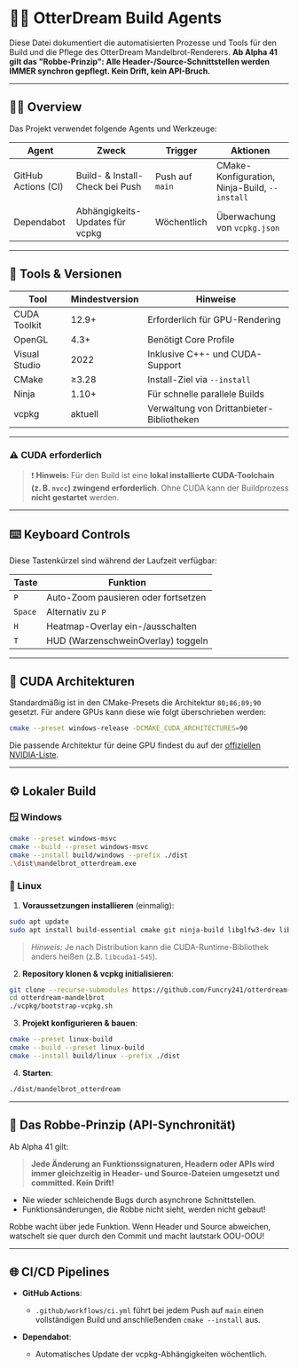 <!-- Datei: AGENTS.md -->

<!-- Zeilen: 113 -->

<!-- 🐭 Maus-Kommentar: Dokumentiert Buildprozesse und Toolchains für OtterDream. Jetzt mit Hotkey-Doku, CUDA-Architektur-Hinweis und Robbe-Regel für API-Synchronität. Schneefuchs flüstert: „Ein Agent kennt auch die versteckten Knöpfe und sorgt für saubere Übergänge.“ -->

# 👩‍💻 OtterDream Build Agents

Diese Datei dokumentiert die automatisierten Prozesse und Tools für den Build und die Pflege des OtterDream Mandelbrot-Renderers. **Ab Alpha 41 gilt das "Robbe-Prinzip": Alle Header-/Source-Schnittstellen werden IMMER synchron gepflegt. Kein Drift, kein API-Bruch.**

---

## 🧑‍🔬 Overview

Das Projekt verwendet folgende Agents und Werkzeuge:

| Agent               | Zweck                           | Trigger         | Aktionen                                      |
| ------------------- | ------------------------------- | --------------- | --------------------------------------------- |
| GitHub Actions (CI) | Build- & Install-Check bei Push | Push auf `main` | CMake-Konfiguration, Ninja-Build, `--install` |
| Dependabot          | Abhängigkeits-Updates für vcpkg | Wöchentlich     | Überwachung von `vcpkg.json`                  |

---

## 🧰 Tools & Versionen

| Tool          | Mindestversion | Hinweise                                  |
| ------------- | -------------- | ----------------------------------------- |
| CUDA Toolkit  | 12.9+          | Erforderlich für GPU-Rendering            |
| OpenGL        | 4.3+           | Benötigt Core Profile                     |
| Visual Studio | 2022           | Inklusive C++- und CUDA-Support           |
| CMake         | ≥3.28          | Install-Ziel via `--install`              |
| Ninja         | 1.10+          | Für schnelle parallele Builds             |
| vcpkg         | aktuell        | Verwaltung von Drittanbieter-Bibliotheken |

---

### ⚠️ CUDA erforderlich

> ❗ **Hinweis:** Für den Build ist eine **lokal installierte CUDA-Toolchain (z. B. `nvcc`) zwingend erforderlich**.
> Ohne CUDA kann der Buildprozess **nicht gestartet** werden.

---

## ⌨️ Keyboard Controls

Diese Tastenkürzel sind während der Laufzeit verfügbar:

| Taste   | Funktion                            |
| ------- | ----------------------------------- |
| `P`     | Auto-Zoom pausieren oder fortsetzen |
| `Space` | Alternativ zu `P`                   |
| `H`     | Heatmap-Overlay ein-/ausschalten    |
| `T`     | HUD (WarzenschweinOverlay) toggeln     |

---

## 🧠 CUDA Architekturen

Standardmäßig ist in den CMake-Presets die Architektur `80;86;89;90` gesetzt.
Für andere GPUs kann diese wie folgt überschrieben werden:

```bash
cmake --preset windows-release -DCMAKE_CUDA_ARCHITECTURES=90
```

Die passende Architektur für deine GPU findest du auf der [offiziellen NVIDIA-Liste](https://developer.nvidia.com/cuda-gpus).

---

## ⚙️ Lokaler Build

### 🪟 Windows

```bash
cmake --preset windows-msvc
cmake --build --preset windows-msvc
cmake --install build/windows --prefix ./dist
.\dist\mandelbrot_otterdream.exe
```

### 🐧 Linux

1. **Voraussetzungen installieren** (einmalig):

```bash
sudo apt update
sudo apt install build-essential cmake git ninja-build libglfw3-dev libglew-dev libxmu-dev libxi-dev libglu1-mesa-dev xorg-dev pkg-config libcuda1-525
```

> *Hinweis:* Je nach Distribution kann die CUDA-Runtime-Bibliothek anders heißen (z.B. `libcuda1-545`).

2. **Repository klonen & vcpkg initialisieren**:

```bash
git clone --recurse-submodules https://github.com/Funcry241/otterdream-mandelbrot.git
cd otterdream-mandelbrot
./vcpkg/bootstrap-vcpkg.sh
```

3. **Projekt konfigurieren & bauen**:

```bash
cmake --preset linux-build
cmake --build --preset linux-build
cmake --install build/linux --prefix ./dist
```

4. **Starten**:

```bash
./dist/mandelbrot_otterdream
```

---

## 🌊 Das Robbe-Prinzip (API-Synchronität)

Ab Alpha 41 gilt:

> **Jede Änderung an Funktionssignaturen, Headern oder APIs wird immer gleichzeitig in Header- und Source-Dateien umgesetzt und committed. Kein Drift!**

* Nie wieder schleichende Bugs durch asynchrone Schnittstellen.
* Funktionsänderungen, die Robbe nicht sieht, werden nicht gebaut!

Robbe wacht über jede Funktion. Wenn Header und Source abweichen, watschelt sie quer durch den Commit und macht lautstark OOU-OOU!

---

## 🌐 CI/CD Pipelines

* **GitHub Actions**:

  * `.github/workflows/ci.yml` führt bei jedem Push auf `main` einen vollständigen Build und anschließenden `cmake --install` aus.
* **Dependabot**:

  * Automatisches Update der vcpkg-Abhängigkeiten wöchentlich.

